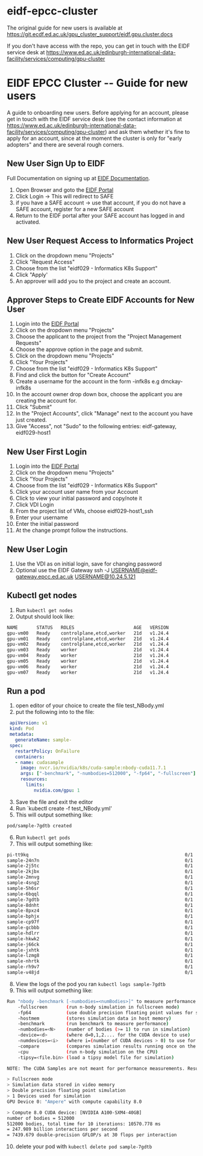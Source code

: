 # eidf-epcc-cluster

The original guide for new users is available at https://git.ecdf.ed.ac.uk/gpu_cluster_support/eidf.gpu.cluster.docs

If you don't have access with the repo, you can get in touch with the EIDF service desk at https://www.ed.ac.uk/edinburgh-international-data-facility/services/computing/gpu-cluster

# EIDF EPCC Cluster -- Guide for new users

A guide to onboarding new users. Before applying for an account, please get in touch with the EIDF service desk (see the contact information at https://www.ed.ac.uk/edinburgh-international-data-facility/services/computing/gpu-cluster) and ask them whether it's fine to apply for an account, since at the moment the cluster is only for "early adopters" and there are several rough corners.

## New User Sign Up to EIDF

Full Documentation on signing up at [EIDF Documentation](https://epcced.github.io/eidf-docs/).

1. Open Browser and goto the [EIDF Portal](https://portal.eidf.ac.uk)
2. Click Login -> This will redirect to SAFE
3. if you have a SAFE account -> use that account, if you do not have a SAFE account, register for a new SAFE account
4. Return to the EIDF portal after your SAFE account has logged in and activated.

## New User Request Access to Informatics Project

1. Click on the dropdown menu "Projects" 
2. Click "Request Access"
3. Choose from the list "eidf029 - Informatics K8s Support"
4. Click "Apply'
5. An approver will add you to the project and create an account.

## Approver Steps to Create EIDF Accounts for New User

1. Login into the [EIDF Portal](https://portal.eidf.ac.uk)
2. Click on the dropdown menu "Projects"
3. Choose the applicant to the project from the "Project Management Requests"
4. Choose the approve option in the page and submit.
5. Click on the dropdown menu "Projects"
6. Click "Your Projects"
7. Choose from the list "eidf029 - Informatics K8s Support"
8. Find and click the button for "Create Account"
9. Create a username for the account in the form <initial><surname>-infk8s e.g dmckay-infk8s
10. In the account owner drop down box, choose the applicant you are creating the account for.
11. Click "Submit"
12. In the "Project Accounts", click "Manage" next to the account you have just created.
13. Give "Access", not "Sudo" to the following entries: eidf-gateway, eidf029-host1

## New User First Login

1. Login into the [EIDF Portal](https://portal.eidf.ac.uk)
2. Click on the dropdown menu "Projects"
3. Click "Your Projects"
4. Choose from the list "eidf029 - Informatics K8s Support"
5. Click your account user name from your Account
6. Click to view your initial password and copy/note it
7. Click VDI Login
8. From the project list of VMs, choose eidf029-host1_ssh
9. Enter your username
10. Enter the initial password
11. At the change prompt follow the instructions.

## New User Login

1. Use the VDI as on initial login, save for changing password
2. Optional use the EIDF Gateway ssh -J USERNAME@eidf-gateway.epcc.ed.ac.uk USERNAME@10.24.5.121

## Kubectl get nodes

1. Run `kubectl get nodes`
2. Output should look like:

```bash
NAME       STATUS   ROLES                      AGE   VERSION
gpu-vm00   Ready    controlplane,etcd,worker   21d   v1.24.4
gpu-vm01   Ready    controlplane,etcd,worker   21d   v1.24.4
gpu-vm02   Ready    controlplane,etcd,worker   21d   v1.24.4
gpu-vm03   Ready    worker                     21d   v1.24.4
gpu-vm04   Ready    worker                     21d   v1.24.4
gpu-vm05   Ready    worker                     21d   v1.24.4
gpu-vm06   Ready    worker                     21d   v1.24.4
gpu-vm07   Ready    worker                     21d   v1.24.4
```

## Run a pod

1. open editor of your choice to create the file test_NBody.yml
2. put the following into to the file:

```yaml
 apiVersion: v1
 kind: Pod
 metadata:
   generateName: sample-
 spec:
   restartPolicy: OnFailure
   containers:
   - name: cudasample
     image: nvcr.io/nvidia/k8s/cuda-sample:nbody-cuda11.7.1
     args: ["-benchmark", "-numbodies=512000", "-fp64", "-fullscreen"]
     resources:
       limits:
          nvidia.com/gpu: 1
```

3. Save the file and exit the editor
4. Run `kubectl create -f test_NBody.yml'
5. This will output something like:

```bash
pod/sample-7gdtb created
```
6. Run `kubectl get pods`
7. This will output something like:

```bash
pi-tt9kq                                                          0/1     Completed   0              24h
sample-24n7n                                                      0/1     Completed   0              24h
sample-2j5tc                                                      0/1     Completed   0              24h
sample-2kjbx                                                      0/1     Completed   0              24h
sample-2mnvg                                                      0/1     Completed   0              24h
sample-4sng2                                                      0/1     Completed   0              24h
sample-5h6sr                                                      0/1     Completed   0              24h
sample-6bqql                                                      0/1     Completed   0              24h
sample-7gdtb                                                      0/1     Completed   0              39s
sample-8dnht                                                      0/1     Completed   0              24h
sample-8pxz4                                                      0/1     Completed   0              24h
sample-bphjx                                                      0/1     Completed   0              24h
sample-cp97f                                                      0/1     Completed   0              24h
sample-gcbbb                                                      0/1     Completed   0              24h
sample-hdlrr                                                      0/1     Completed   0              24h
sample-hkwk2                                                      0/1     Completed   0              24h
sample-j66ck                                                      0/1     Completed   0              24h
sample-jxhtk                                                      0/1     Completed   0              24h
sample-lzmg8                                                      0/1     Completed   0              24h
sample-nhrtk                                                      0/1     Completed   0              24h
sample-rh9v7                                                      0/1     Completed   0              24h
sample-v48jd                                                      0/1     Completed   0              24h
```

8. View the logs of the pod you ran `kubectl logs sample-7gdtb`
9. This will output something like:

```bash
Run "nbody -benchmark [-numbodies=<numBodies>]" to measure performance.
	-fullscreen       (run n-body simulation in fullscreen mode)
	-fp64             (use double precision floating point values for simulation)
	-hostmem          (stores simulation data in host memory)
	-benchmark        (run benchmark to measure performance) 
	-numbodies=<N>    (number of bodies (>= 1) to run in simulation) 
	-device=<d>       (where d=0,1,2.... for the CUDA device to use)
	-numdevices=<i>   (where i=(number of CUDA devices > 0) to use for simulation)
	-compare          (compares simulation results running once on the default GPU and once on the CPU)
	-cpu              (run n-body simulation on the CPU)
	-tipsy=<file.bin> (load a tipsy model file for simulation)

NOTE: The CUDA Samples are not meant for performance measurements. Results may vary when GPU Boost is enabled.

> Fullscreen mode
> Simulation data stored in video memory
> Double precision floating point simulation
> 1 Devices used for simulation
GPU Device 0: "Ampere" with compute capability 8.0

> Compute 8.0 CUDA device: [NVIDIA A100-SXM4-40GB]
number of bodies = 512000
512000 bodies, total time for 10 iterations: 10570.778 ms
= 247.989 billion interactions per second
= 7439.679 double-precision GFLOP/s at 30 flops per interaction
```
10. delete your pod with `kubectl delete pod sample-7gdtb`

